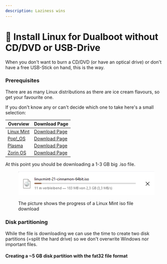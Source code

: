 ```yaml
---
description: Laziness wins
---
```


# 🔧 Install Linux for Dualboot without CD/DVD or USB-Drive

When you don't want to burn a CD/DVD (or have an optical drive) or don't have a free USB-Stick on hand, this is the way.

### Prerequisites

There are as many Linux distributions as there are ice cream flavours, so get your favourite one.

If you don't know any or can't decide which one to take here's a small selection:

| Overview                                     | Download Page                                       |
| -------------------------------------------- | --------------------------------------------------- |
| [Linux Mint](https://linuxmint.com/)         | [Download Page](https://linuxmint.com/download.php) |
| [Pop!\_OS](https://pop.system76.com/)        | [Download Page](https://pop.system76.com/)          |
| [Plasma](https://kde.org/de/plasma-desktop/) | [Download Page](https://kde.org/de/distributions/)  |
| [Zorin OS](https://zorin.com/os/)            | [Download Page](https://zorin.com/os/download/)     |

At this point you should be downloading a 1-3 GB big .iso file.

<figure><img src="../../.gitbook/assets/iso dl.png" alt="The picture shows the progress of a Linux Mint iso file download"><figcaption><p>The picture shows the progress of a Linux Mint iso file download</p></figcaption></figure>

### &#x20;Disk partitioning

While the file is downloading we can use the time to create two disk partitions (=split the hard drive) so we don't overwrite Windows nor important files.

#### Creating a \~5 GB disk partition with the **fat32** file format
